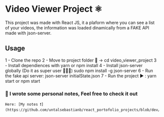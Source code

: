 # Video Viewer Project ⚛️

This project was made with React JS, it a plaform where you can see a list of your videos, the information was loaded dinamically from a FAKE API made with json-server.


## Usage 
1 - Clone the repo
2 - Move to project folder 📁 -> cd video_viewer_project
3 - Install dependiences with yarn or npm install
4 - Install json-server globally (Do it as super user 🦸🏻‍♂️) sudo npm install -g json-server
6 - Run the fake api server: json-server initialState.json
7 - Run the project ▶️ : yarn start or npm start 

### 📝 I wrote some personal notes, Feel free to check it out
    Here: [My notes ❗️] (https://github.com/untalsebastianb/react_portofolio_projects/blob/dev/video_viewer_project/myNotes.pdf)

